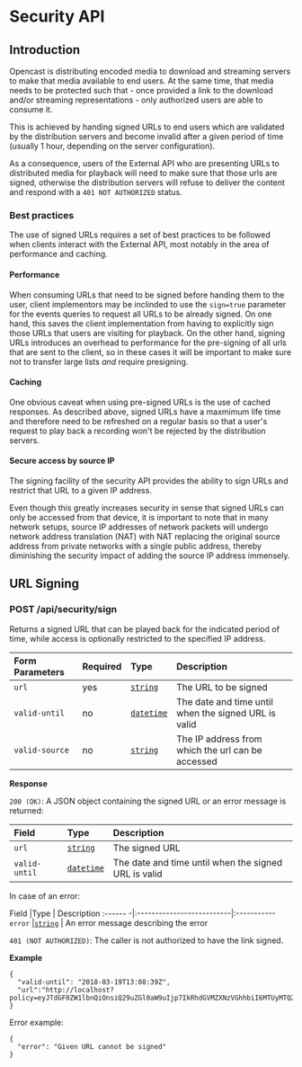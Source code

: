 # Security API

## Introduction

Opencast is distributing encoded media to download and streaming servers to make that media available to end users. At
the same time, that media needs to be protected such that - once provided a link to the download and/or streaming
representations - only authorized users are able to consume it.

This is achieved by handing signed URLs to end users which are validated by the distribution servers and become invalid
after a given period of time (usually 1 hour, depending on the server configuration).

As a consequence, users of the External API who are presenting URLs to distributed media for playback will need to make
sure that those urls are signed, otherwise the distribution servers will refuse to deliver the content and respond with
a `401 NOT AUTHORIZED` status.

### Best practices

The use of signed URLs requires a set of best practices to be followed when clients interact with the External API,
most notably in the area of performance and caching.

#### Performance

When consuming URLs that need to be signed before handing them to the user, client implementors may be inclinded to use
the `sign=true` parameter for the events queries to request all URLs to be already signed. On one hand, this saves the
client implementation from having to explicitly sign those URLs that users are visiting for playback. On the other hand,
signing URLs introduces an overhead to performance for the pre-signing of all urls that are sent to the client, so in
these cases it will be important to make sure not to transfer large lists *and* require presigning.

#### Caching

One obvious caveat when using pre-signed URLs is the use of cached responses. As described above, signed URLs have a
maxmimum life time and therefore need to be refreshed on a regular basis so that a user's request to play back a
recording won't be rejected by the distribution servers.

#### Secure access by source IP

The signing facility of the security API provides the ability to sign URLs and restrict that URL to a given IP address.

Even though this greatly increases security in sense that signed URLs can only be accessed from that device, it is
important to note that in many network setups, source IP addresses of network packets will undergo network address
translation (NAT) with NAT replacing the original source address from private networks with a single public address,
thereby diminishing the security impact of adding the source IP address immensely.

## URL Signing

### POST /api/security/sign

Returns a signed URL that can be played back for the indicated period of time, while access is optionally restricted to
the specified IP address.

Form Parameters | Required |Type                                  | Description
:---------------|:---------|:-------------------------------------|:----------------------------
`url`           | yes      | [`string`](types.md#basic)           | The URL to be signed
`valid-until`   | no       | [`datetime`](types.md#date-and-time) | The date and time until when the signed URL is valid
`valid-source`  | no       | [`string`](types.md#basic)           | The IP address from which the url can be accessed

__Response__

`200 (OK)`: A JSON object containing the signed URL or an error message is returned:

Field         | Type                                 | Description
:-------------|:-------------------------------------|:-----------
`url`         | [`string`](types.md#basic)           | The signed URL
`valid-until` | [`datetime`](types.md#date-and-time) | The date and time until when the signed URL is valid

In case of an error:

Field    |Type                       | Description
:------ -|:--------------------------|:-----------
`error`  |[`string`](types.md#basic) | An error message describing the error

`401 (NOT AUTHORIZED)`: The caller is not authorized to have the link signed.

__Example__

```
{
  "valid-until": "2018-03-19T13:08:39Z",
  "url":"http://localhost?policy=eyJTdGF0ZW1lbnQiOnsiQ29uZGl0aW9uIjp7IkRhdGVMZXNzVGhhbiI6MTUyMTQ2NDkxOTI4NH0sIlJlc291cmNlIjoiaHR0cDpcL1wvbG9jYWxob3N0In19&keyId=demoKeyOne&signature=717dd8f958a15c1cdb7e88a61417a07bb6a1e6238d9293805cc0893f798a07e8"
}
```

Error example:

```
{
  "error": "Given URL cannot be signed"
}
```

